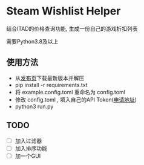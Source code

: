 
# Steam Wishlist Helper

结合ITAD的价格查询功能, 生成一份自己的游戏折扣列表

需要Python3.8及以上

## 使用方法

* 从[发布页][0]下载最新版本并解压
* pip install -r requirements.txt
* 将 example.config.toml 重命名为 config.toml
* 修改 config.toml , 填入自己的API Token([申请地址][1])
* python3 run.py

## TODO

- [ ] 加入过滤器
- [ ] 加入排序功能
- [ ] 加一个GUI

[0]:https://github.com/chr233/steam_wishlist_helper/releases
[1]:https://new.isthereanydeal.com/apps/mine/
